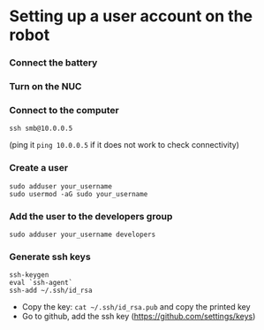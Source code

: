 # Setting up a user account on the robot
### Connect the battery
### Turn on the NUC
### Connect to the computer
```
ssh smb@10.0.0.5
``` 
(ping it `ping 10.0.0.5` if it does not work to check connectivity)
### Create a user 
```
sudo adduser your_username
sudo usermod -aG sudo your_username
``` 
### Add the user to the developers group
```
sudo adduser your_username developers
```
### Generate ssh keys
```
ssh-keygen
eval `ssh-agent`
ssh-add ~/.ssh/id_rsa
```
* Copy the key: `cat ~/.ssh/id_rsa.pub` and copy the printed key
* Go to github, add the ssh key (https://github.com/settings/keys)


